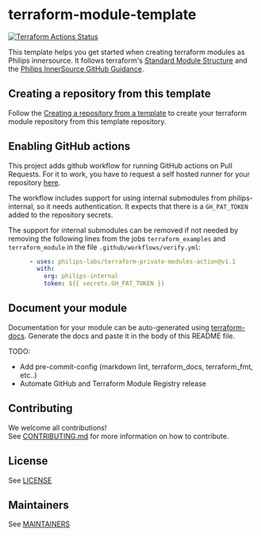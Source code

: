 # terraform-module-template

[![Terraform Actions Status](https://github.com/tmknom/template-terraform-module/workflows/Terraform/badge.svg)]((/../../actions?query=workflow%3Averify))

<!-- REMOVE ME - START -->

This template helps you get started when creating terraform modules as Philips innersource.
It follows terraform's [Standard Module Structure](https://www.terraform.io/docs/modules/create.html#standard-module-structure) and the [Philips InnerSource GitHub Guidance](https://confluence.atlas.philips.com/display/INNER/GitHub+Guidance).

## Creating a repository from this template

Follow the [Creating a repository from a template](https://docs.github.com/en/github/creating-cloning-and-archiving-repositories/creating-a-repository-on-github/creating-a-repository-from-a-template) to create your terraform module repository from this template repository.

## Enabling GitHub actions

This project adds github workflow for running GitHub actions on Pull Requests. For it to work, you have to request a self hosted runner for your repository [here](https://github.com/philips-internal/request-self-hosted-runner-access/issues/new/choose).

The workflow includes support for using internal submodules from philips-internal, so it needs authentication. It expects that there is a `GH_PAT_TOKEN` added to the repository secrets.

The support for internal submodules can be removed if not needed by removing the following lines from the jobs `terraform_examples` and `terraform_module` in the file `.github/workflows/verify.yml`:

``` yaml
      - uses: philips-labs/terraform-private-modules-action@v1.1
        with:
          org: philips-internal
          token: ${{ secrets.GH_PAT_TOKEN }}
```

## Document your module

Documentation for your module can be auto-generated using [terraform-docs](https://github.com/terraform-docs/terraform-docs#installation).
Generate the docs and paste it in the body of this README file.

TODO:

- Add pre-commit-config (markdown lint, terraform_docs, terraform_fmt, etc..)
- Automate GitHub and Terraform Module Registry release

<!-- REMOVE ME - END -->

<!-- Module documentation goes here -->

## Contributing

We welcome all contributions!  
See [CONTRIBUTING.md](./CONTRIBUTING.md) for more information on how to contribute.

## License

See [LICENSE](./LICENSE)

## Maintainers

See [MAINTAINERS](./MAINTAINERS.md)

<!-- UNCOMMENT ME - START

## Template

This module was generated from the [terraform-module-template](https://github.com/philips-internal/terraform-module-template)

<!-- UNCOMMENT ME - END -->
